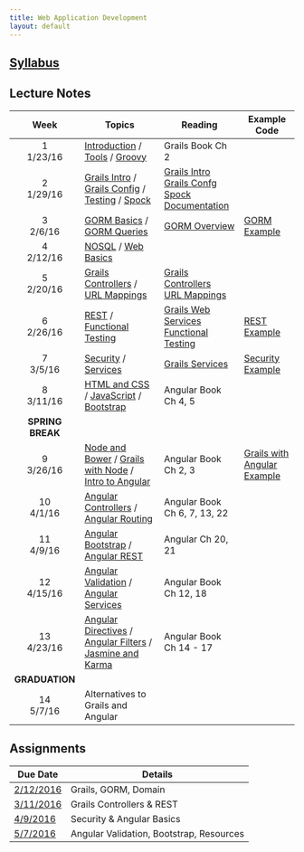 ```yaml
---
title: Web Application Development
layout: default
---
```


## [Syllabus](syllabus.html)

## Lecture Notes

Week | Topics | Reading | Example Code
:---:|--------|-------- | ------------
1 <br> 1/23/16 | [Introduction](notes/introduction/) / [Tools](notes/tools/) / [Groovy](notes/groovy/) | Grails Book Ch 2 | &nbsp;
2 <br> 1/29/16 |[Grails Intro](notes/grails_intro/) / [Grails Config](notes/grails_config) / [Testing](notes/testing) / [Spock](notes/spock) | [Grails Intro](http://grails.github.io/grails-doc/3.0.x/guide/introduction.html)<br>[Grails Confg](http://grails.github.io/grails-doc/3.0.x/guide/conf.html)<br>[Spock Documentation](http://spockframework.github.io/spock/docs/1.0/index.html)
3 <br> 2/6/16  | [GORM Basics](notes/gorm_basics) / [GORM Queries](notes/gorm_queries) | [GORM Overview](http://grails.github.io/grails-doc/3.0.x/guide/GORM.html) | [GORM Example](examples/gorm)
4 <br> 2/12/16 | [NOSQL](notes/nosql) / [Web Basics](notes/web_basics)  | &nbsp;
5 <br> 2/20/16 | [Grails Controllers](notes/controllers_views) / [URL Mappings](notes/url_mappings) | [Grails Controllers](http://grails.github.io/grails-doc/3.0.x/guide/theWebLayer.html#controllers) <br> [URL Mappings](http://grails.github.io/grails-doc/3.0.x/guide/theWebLayer.html#urlmappings)
6 <br> 2/26/16 | [REST](notes/rest) / [Functional Testing](notes/functional_testing/) | [Grails Web Services](http://grails.github.io/grails-doc/3.0.x/guide/webServices.html) <br> [Functional Testing](https://grails.org/single-page-documentation.html) | [REST Example](examples/rest)
7 <br> 3/5/16  | [Security](notes/security) / [Services](notes/services) | [Grails Services](http://grails.github.io/grails-doc/3.0.x/guide/services.html) | [Security Example](examples/security)
8 <br> 3/11/16 | [HTML and CSS](notes/html_css) / [JavaScript](notes/javascript) / [Bootstrap](notes/bootstrap) | Angular Book Ch 4, 5
 | **SPRING BREAK** |
9 <br> 3/26/16 | [Node and Bower](notes/node) / [Grails with Node](notes/node_grails) / [Intro to Angular](notes/angular_intro) | Angular Book Ch 2, 3 | [Grails with Angular Example](examples/grails_angular)
10 <br> 4/1/16  | [Angular Controllers](notes/ng_controllers) / [Angular Routing](notes/ng_routing) | Angular Book Ch 6, 7, 13, 22
11 <br> 4/9/16  |[Angular Bootstrap](notes/ng_bootstrap) / [Angular REST](notes/ng_rest) | Angular Ch 20, 21
12 <br> 4/15/16 |[Angular Validation](notes/ng_validation) / [Angular Services](notes/ng_services) | Angular Book Ch 12, 18
13 <br> 4/23/16 | [Angular Directives](notes/ng_directives) / [Angular Filters](notes/ng_filters) / [Jasmine and Karma](notes/karma) | Angular Book Ch 14 - 17
| **GRADUATION** |
14 <br> 5/7/16  | Alternatives to Grails and Angular | &nbsp;

## Assignments

Due Date                   |  Details
---------------------------|---------------------
[2/12/2016](assignments/1) | Grails, GORM, Domain
[3/11/2016](assignments/2) | Grails Controllers & REST
[4/9/2016](assignments/3)  | Security & Angular Basics
[5/7/2016](assignments/4)  | Angular Validation, Bootstrap, Resources
